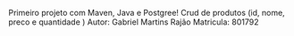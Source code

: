 Primeiro projeto com Maven, Java e Postgree!
Crud de produtos (id, nome, preco e quantidade )
Autor: Gabriel Martins Rajão
Matricula: 801792
